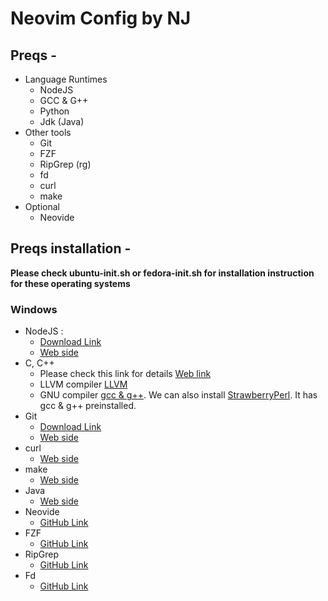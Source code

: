 # Neovim Config by NJ

## Preqs -

- Language Runtimes
    - NodeJS
    - GCC & G++
    - Python
    - Jdk (Java)
- Other tools
    - Git
    - FZF
    - RipGrep (rg)
    - fd
    - curl
    - make
- Optional
    - Neovide

## Preqs installation -
**Please check ubuntu-init.sh or fedora-init.sh for installation instruction 
for these operating systems**

### Windows

- NodeJS : 
    - [Download Link](https://nodejs.org/dist/v22.14.0/node-v22.14.0-win-x64.zip)
    - [Web side](https://nodejs.org/en)
- C, C++
    - Please check this link for details [Web link](https://code.visualstudio.com/docs/cpp/config-mingw)
    - LLVM compiler [LLVM](https://github.com/mstorsjo/llvm-mingw/releases)
    - GNU compiler [gcc & g++](https://github.com/niXman/mingw-builds-binaries/releases). We can also install [StrawberryPerl](https://strawberryperl.com/). It has gcc & g++ preinstalled. 
- Git
    - [Download Link](https://github.com/git-for-windows/git/releases/download/v2.47.1.windows.1/PortableGit-2.47.1-64-bit.7z.exe)
    - [Web side](https://git-scm.com/downloads/win)
- curl
    - [Web side](https://curl.se/windows/)
- make
    - [Web side](https://gnuwin32.sourceforge.net/packages/make.htm)
- Java
    - [Web side](https://developer.ibm.com/languages/java/semeru-runtimes/downloads/)
- Neovide
    - [GitHub Link](https://github.com/neovide/neovide)
- FZF
    - [GitHub Link](https://github.com/junegunn/fzf)
- RipGrep
    - [GitHub Link](https://github.com/BurntSushi/ripgrep)
- Fd
    - [GitHub Link](https://github.com/sharkdp/fd)




